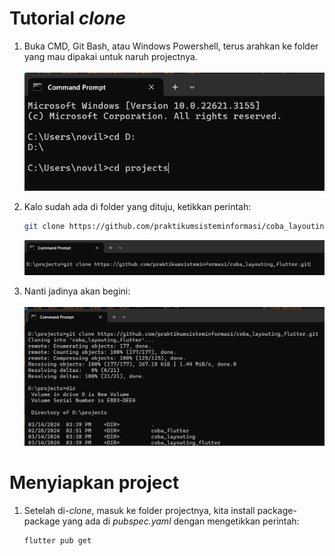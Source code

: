 # Tutorial <i>clone</i>

1. Buka CMD, Git Bash, atau Windows Powershell, terus arahkan ke folder yang mau dipakai untuk naruh projectnya.
  <br><br>
  ![alt text](image.png)

2. Kalo sudah ada di folder yang dituju, ketikkan perintah:
    ```bash
    git clone https://github.com/praktikumsisteminformasi/coba_layouting_flutter.git
    ```
    ![alt text](image-1.png)

3. Nanti jadinya akan begini:
    <br><br>
    ![alt text](image-2.png)

# Menyiapkan project

1. Setelah di-*clone*, masuk ke folder projectnya, kita install package-package yang ada di *pubspec.yaml* dengan mengetikkan perintah:
    ```bash
    flutter pub get
    ```